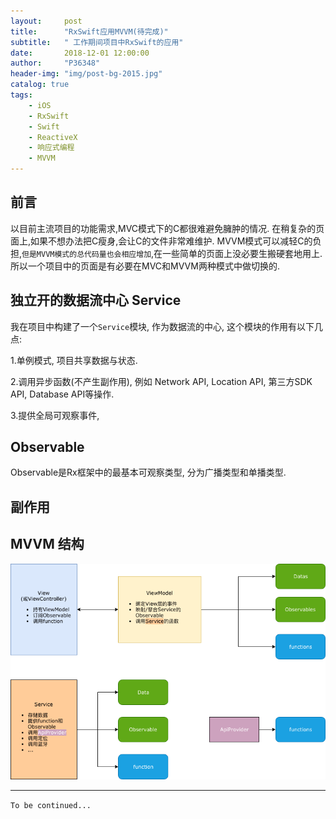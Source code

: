 ```yaml
---
layout:     post
title:      "RxSwift应用MVVM(待完成)"
subtitle:   " 工作期间项目中RxSwift的应用"
date:       2018-12-01 12:00:00
author:     "P36348"
header-img: "img/post-bg-2015.jpg"
catalog: true
tags:
    - iOS
    - RxSwift
    - Swift
    - ReactiveX
    - 响应式编程
    - MVVM
---
```


## 前言

以目前主流项目的功能需求,MVC模式下的C都很难避免臃肿的情况.
在稍复杂的页面上,如果不想办法把C瘦身,会让C的文件非常难维护.
MVVM模式可以减轻C的负担,`但是MVVM模式的总代码量也会相应增加`,在一些简单的页面上没必要生搬硬套地用上.
所以一个项目中的页面是有必要在MVC和MVVM两种模式中做切换的.

## 独立开的数据流中心 Service

我在项目中构建了一个`Service`模块, 作为数据流的中心, 这个模块的作用有以下几点:

1.单例模式, 项目共享数据与状态.

2.调用异步函数(不产生副作用), 例如 Network API, Location API, 第三方SDK API, Database API等操作.

3.提供全局可观察事件,

## Observable

Observable是Rx框架中的最基本可观察类型, 分为广播类型和单播类型. 

## 副作用



## MVVM 结构

![](/img/in-post/rx-swift-mvvm/mvvm_structure.png)

---

`To be continued...`
